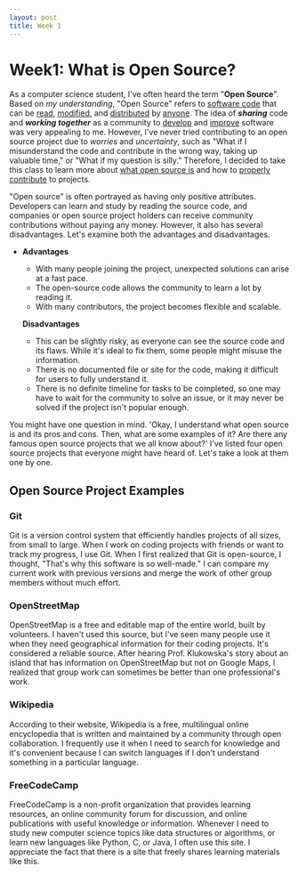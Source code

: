 ```yaml
---
layout: post
title: Week 1
---
```


# Week1: What is Open Source?

As a computer science student, I've often heard the term "**Open Source**". Based on _my understanding_, "Open Source" refers to <u>software code</u> that can be <u>read</u>, <u>modified</u>, and <u>distributed</u> by <u>anyone</u>. The idea of **_sharing_** code and **_working together_** as a community to <u>develop</u> and <u>improve</u> software was very appealing to me. However, I've never tried contributing to an open source project due to _worries_ and _uncertainty_, such as "What if I misunderstand the code and contribute in the wrong way, taking up valuable time," or "What if my question is silly." Therefore, I decided to take this class to learn more about <u>what open source is</u> and how to <u>properly contribute</u> to projects.

<!--more-->

"Open source" is often portrayed as having only positive attributes. Developers can learn and study by reading the source code, and companies or open source project holders can receive community contributions without paying any money. However, it also has several disadvantages. Let's examine both the advantages and disadvantages.

- **Advantages**

  - With many people joining the project, unexpected solutions can arise at a fast pace.
  - The open-source code allows the community to learn a lot by reading it.
  - With many contributors, the project becomes flexible and scalable.

  **Disadvantages**

  - This can be slightly risky, as everyone can see the source code and its flaws. While it's ideal to fix them, some people might misuse the information.
  - There is no documented file or site for the code, making it difficult for users to fully understand it.
  - There is no definite timeline for tasks to be completed, so one may have to wait for the community to solve an issue, or it may never be solved if the project isn't popular enough.

You might have one question in mind. 'Okay, I understand what open source is and its pros and cons. Then, what are some examples of it? Are there any famous open source projects that we all know about?' I've listed four open source projects that everyone might have heard of. Let's take a look at them one by one.

## Open Source Project Examples

### Git

Git is a version control system that efficiently handles projects of all sizes, from small to large. When I work on coding projects with friends or want to track my progress, I use Git. When I first realized that Git is open-source, I thought, "That's why this software is so well-made." I can compare my current work with previous versions and merge the work of other group members without much effort.

### OpenStreetMap

OpenStreetMap is a free and editable map of the entire world, built by volunteers. I haven't used this source, but I've seen many people use it when they need geographical information for their coding projects. It's considered a reliable source. After hearing Prof. Klukowska's story about an island that has information on OpenStreetMap but not on Google Maps, I realized that group work can sometimes be better than one professional's work.

### Wikipedia

According to their website, Wikipedia is a free, multilingual online encyclopedia that is written and maintained by a community through open collaboration. I frequently use it when I need to search for knowledge and it's convenient because I can switch languages if I don't understand something in a particular language.

### FreeCodeCamp

FreeCodeCamp is a non-profit organization that provides learning resources, an online community forum for discussion, and online publications with useful knowledge or information. Whenever I need to study new computer science topics like data structures or algorithms, or learn new languages like Python, C, or Java, I often use this site. I appreciate the fact that there is a site that freely shares learning materials like this.
